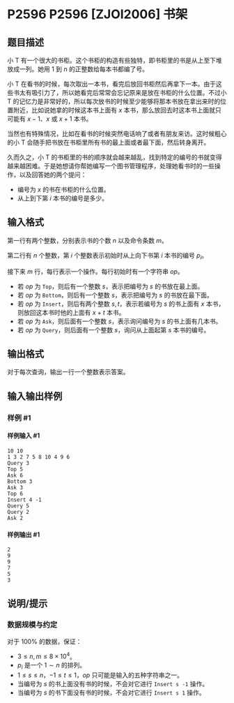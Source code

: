 # P2596 P2596 [ZJOI2006] 书架

## 题目描述

小 T 有一个很大的书柜。这个书柜的构造有些独特，即书柜里的书是从上至下堆放成一列。她用 $1$ 到 $n$ 的正整数给每本书都编了号。

小 T 在看书的时候，每次取出一本书，看完后放回书柜然后再拿下一本。由于这些书太有吸引力了，所以她看完后常常会忘记原来是放在书柜的什么位置。不过小 T 的记忆力是非常好的，所以每次放书的时候至少能够将那本书放在拿出来时的位置附近，比如说她拿的时候这本书上面有 $x$ 本书，那么放回去时这本书上面就只可能有 $x-1$、$x$ 或 $x+1$ 本书。

当然也有特殊情况，比如在看书的时候突然电话响了或者有朋友来访。这时候粗心的小 T 会随手把书放在书柜里所有书的最上面或者最下面，然后转身离开。

久而久之，小 T 的书柜里的书的顺序就会越来越乱，找到特定的编号的书就变得越来越困难。于是她想请你帮她编写一个图书管理程序，处理她看书时的一些操作，以及回答她的两个提问：
- 编号为 $x$ 的书在书柜的什么位置。
- 从上到下第 $i$ 本书的编号是多少。


## 输入格式

第一行有两个整数，分别表示书的个数 $n$ 以及命令条数 $m$。

第二行有 $n$ 个整数，第 $i$ 个整数表示初始时从上向下书第 $i$ 本书的编号 $p_i$。

接下来 $m$ 行，每行表示一个操作。每行初始时有一个字符串  $op$。

- 若 $op$ 为 `Top`，则后有一个整数 $s$，表示把编号为 $s$ 的书放在最上面。
- 若 $op$ 为 `Bottom`，则后有一个整数 $s$，表示把编号为 $s$ 的书放在最下面。
- 若 $op$ 为 `Insert`，则后有两个整数 $s, t$，表示若编号为 $s$ 的书上面有 $x$ 本书，则放回这本书时他的上面有 $x + t$ 本书。
- 若 $op$ 为 `Ask`，则后面有一个整数 $s$，表示询问编号为 $s$ 的书上面有几本书。
- 若 $op$ 为 `Query`，则后面有一个整数 $s$，询问从上面起第 $s$ 本书的编号。

## 输出格式

对于每次查询，输出一行一个整数表示答案。

## 输入输出样例

### 样例 #1

#### 样例输入 #1

```
10 10
1 3 2 7 5 8 10 4 9 6
Query 3
Top 5
Ask 6
Bottom 3
Ask 3
Top 6
Insert 4 -1
Query 5
Query 2
Ask 2
```

#### 样例输出 #1

```
2
9
9
7
5
3
```

## 说明/提示

### 数据规模与约定

对于 $100\%$ 的数据，保证：
- $3 \leq n, m \leq 8 \times 10^4$。
- $p_i$ 是一个 $1 \sim n$ 的排列。
- $1 \leq s \leq n$，$-1 \leq t \leq 1$，$op$ 只可能是输入的五种字符串之一。
- 当编号为 $s$ 的书上面没有书的时候，不会对它进行 `Insert s -1` 操作。
- 当编号为 $s$ 的书下面没有书的时候，不会对它进行 `Insert s 1` 操作。
